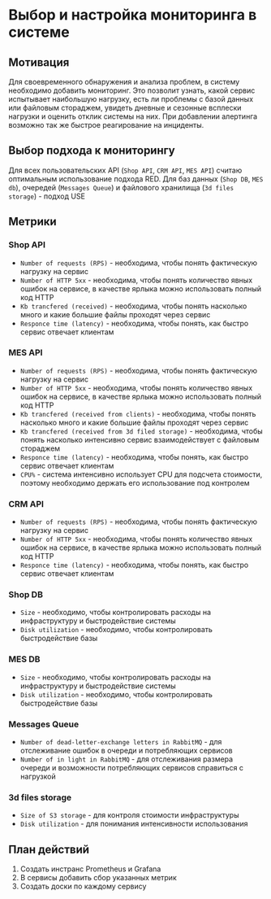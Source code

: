 # Выбор и настройка мониторинга в системе

## Мотивация

Для своевременного обнаружения и анализа проблем, в систему необходимо добавить мониторинг. Это позволит узнать, какой сервис испытывает наибольшую нагрузку, есть ли проблемы с базой данных или файловым стораджем, увидеть дневные и сезонные всплески нагрузки и оценить отклик системы на них. При добавлении алертинга возможно так же быстрое реагирование на инциденты.

## Выбор подхода к мониторингу

Для всех пользовательских API (`Shop API`, `CRM API`, `MES API`) считаю оптимальным использование подхода RED. Для баз данных (`Shop DB`, `MES db`), очередей (`Messages Queue`) и файлового хранилища (`3d files storage`) - подход USE

## Метрики

### Shop API

- `Number of requests (RPS)` - необходима, чтобы понять фактическую нагрузку на сервис
- `Number of HTTP 5xx` - необходима, чтобы понять количество явных ошибок на сервисе, в качестве ярлыка можно использовать полный код HTTP
- `Kb trancfered (received)` - необходима, чтобы понять насколько много и какие большие файлы проходят через сервис
- `Responce time (latency)` - необходима, чтобы понять, как быстро сервис отвечает клиентам

### MES API

- `Number of requests (RPS)` - необходима, чтобы понять фактическую нагрузку на сервис
- `Number of HTTP 5xx` - необходима, чтобы понять количество явных ошибок на сервисе, в качестве ярлыка можно использовать полный код HTTP
- `Kb trancfered (received from clients)` - необходима, чтобы понять насколько много и какие большие файлы проходят через сервис
- `Kb trancfered (received from 3d filed storage)` - необходима, чтобы понять насколько интенсивно сервис взаимодействует с файловым стораджем
- `Responce time (latency)` - необходима, чтобы понять, как быстро сервис отвечает клиентам
- `CPU%` - система интенсивно использует CPU для подсчета стоимости, поэтому необходимо держать его использование под контролем

### CRM API

- `Number of requests (RPS)` - необходима, чтобы понять фактическую нагрузку на сервис
- `Number of HTTP 5xx` - необходима, чтобы понять количество явных ошибок на сервисе, в качестве ярлыка можно использовать полный код HTTP
- `Responce time (latency)` - необходима, чтобы понять, как быстро сервис отвечает клиентам

### Shop DB

- `Size` - необходимо, чтобы контролировать расходы на инфраструктуру и быстродействие системы
- `Disk utilization` - необходимо, чтобы контролировать быстродействие базы

### MES DB

- `Size` - необходимо, чтобы контролировать расходы на инфраструктуру и быстродействие системы
- `Disk utilization` - необходимо, чтобы контролировать быстродействие базы

### Messages Queue

- `Number of dead-letter-exchange letters in RabbitMQ` - для отслеживание ошибок в очереди и потребляющих сервисов
- `Number of in light in RabbitMQ` - для отслеживания размера очереди и возможности потребляющих сервисов справиться с нагрузкой

### 3d files storage

- `Size of S3 storage` - для контроля стоимости инфраструктуры
- `Disk utilization` - для понимания интенсивности использования

## План действий

1. Создать инстранс Prometheus и Grafana
2. В сервисы добавить сбор указанных метрик
3. Создать доски по каждому сервису
